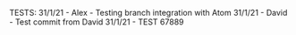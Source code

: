 TESTS:
31/1/21 - Alex - Testing branch integration with Atom
31/1/21 - David - Test commit from David
31/1/21 - TEST 67889
